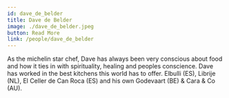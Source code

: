 ```yaml
---
id: dave_de_belder
title: Dave de Belder
image: ./dave_de_belder.jpeg
button: Read More
link: /people/dave_de_belder
---
```


As the michelin star chef, Dave has always been very conscious about food and how it ties in with spirituality, healing and peoples conscience. Dave has worked in the best kitchens this world has to offer. Elbulli (ES), Librije (NL), El Celler de Can Roca (ES) and his own Godevaart (BE) & Cara & Co (AU).